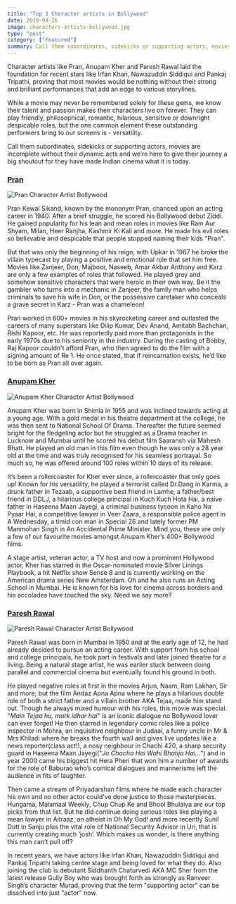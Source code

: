```yaml
---
title: "Top 3 Character artists in Bollywood"
date: 2019-04-26
image: characters-artists-bollywood.jpg
type: "post"
category: ["Featured"]
summary: Call them subordinates, sidekicks or supporting actors, movies are incomplete without their dynamic acts and we’re here to give their journey a big shoutout.
---
```


Character artists like Pran, Anupam Kher and Paresh Rawal laid the foundation for recent stars like Irfan Khan, Nawazuddin Siddiqui and Pankaj Tripathi, proving that most movies would be nothing without their strong and brilliant performances that add an edge to various storylines.

While a movie may never be remembered solely for these gems, we know their talent and passion makes their characters live on forever. They can play friendly, philosophical, romantic, hilarious, sensitive or downright despicable roles, but the one common element these outstanding performers bring to our screens is - versatility.

Call them subordinates, sidekicks or supporting actors, movies are incomplete without their dynamic acts and we’re here to give their journey a big shoutout for they have made Indian cinema what it is today.

<h3><a href="https://spuul.com/stars/478-pran" rel="noopener" target="_blank">Pran</a></h3>
<img src="https://blog.spuul.com/wp-content/uploads/2019/02/pran-character-actor-bollywood.jpg" alt="Pran Character Artist Bollywood"/>

Pran Kewal Sikand, known by the mononym Pran, chanced upon an acting career in 1940. After a brief struggle, he scored his Bollywood debut Ziddi. He gained popularity for his lean and mean roles in movies like Ram Aur Shyam, Milan, Heer Ranjha, Kashmir Ki Kali and more. He made his evil roles so believable and despicable that people stopped naming their kids "Pran".

But that was only the beginning of his reign, with Upkar in 1967 he broke the villain typecast by playing a positive and emotional role that set him free. Movies like Zanjeer, Don, Majboor, Naseeb, Amar Akbar Anthony and Karz are only a few examples of roles that followed. He played grey and somehow sensitive characters that were heroic in their own way. Be it the gambler who turns into a mechanic in Zanjeer, the family man who helps criminals to save his wife in Don, or the possessive caretaker who conceals a grave secret in Karz - Pran was a chameleon!  

Pran worked in 600+ movies in his skyrocketing career and outlasted the careers of many superstars like Dilip Kumar, Dev Anand, Amitabh Bachchan, Rishi Kapoor, etc. He was reportedly paid more than protagonists in the early 1970s due to his seniority in the industry. During the casting of Bobby, Raj Kapoor couldn't afford Pran, who then agreed to do the film with a signing amount of Re 1. He once stated, that if reincarnation exists, he’d like to be born as Pran all over again.

<h3><a href="https://spuul.com/stars/9-anupam-kher" rel="noopener" target="_blank">Anupam Kher</a></h3>
<img src="https://blog.spuul.com/wp-content/uploads/2019/02/anupam-kher-character-actor-bollywood.jpg" alt="Anupam Kher Character Artist Bollywood"/>

Anupam Kher was born in Shimla in 1955 and was inclined towards acting at a young age. With a gold medal in his theatre department at the college, he was then sent to National School Of Drama. Thereafter the future seemed bright for the fledgeling actor but he struggled as a Drama teacher in Lucknow and Mumbai until he scored his debut film Saaransh via Mahesh Bhatt. He played an old man in this film even though he was only a 28 year old at the time and was truly recognised for his seamless portrayal. So much so, he was offered around 100 roles within 10 days of its release.

It’s been a rollercoaster for Kher ever since, a rollercoaster that only goes up! Known for his versatility, he played a terrorist called Dr.Dang in Karma, a drunk father in Tezaab, a supportive best friend in Lamhe, a father/best friend in DDLJ, a hilarious college principal in Kuch Kuch Hota Hai, a naive father in Haseena Maan Jayegi, a criminal business tycoon in Kaho Na Pyaar Hai, a competitive lawyer in Veer Zaara, a responsible police agent in A Wednesday, a timid con man in Special 26 and lately former PM Manmohan Singh in An Accidental Prime Minister. Mind you, these are only a few of our favourite movies amongst Anupam Kher’s 400+ Bollywood films.

A stage artist, veteran actor, a TV host and now a prominent Hollywood actor, Kher has starred in the Oscar-nominated movie Silver Linings Playbook, a hit Netflix show Sense 8 and is currently working on the American drama series New Amsterdam. Oh and he also runs an Acting School in Mumbai. He is known for his love for cinema across borders and his accolades have touched the sky. Need we say more?

<h3><a href="https://spuul.com/stars/87-paresh-rawal" rel="noopener" target="_blank">Paresh Rawal</a></h3>
<img src="https://blog.spuul.com/wp-content/uploads/2019/02/paresh-rawal-character-actor-bollywood.jpg" alt="Paresh Rawal Character Artist Bollywood"/>

Paresh Rawal was born in Mumbai in 1950 and at the early age of 12, he had already decided to pursue an acting career. With support from his school and college principals, he took part in festivals and later joined theatre for a living. Being a natural stage artist, he was earlier stuck between doing parallel and commercial cinema but eventually found his ground in both.

He played negative roles at first in the movies Arjun, Naam, Ram Lakhan, Sir and more; but the film Andaz Apna Apna where he plays a hilarious double role of both a strict father and a villain brother AKA Tejaa, made him stand out. Though he always mixed humour with his roles, this movie was special. "<em>Main Tejaa hu, mark idhar hai</em>" is an iconic dialogue no Bollywood lover can ever forget! He then starred in legendary comic roles like a police inspector in Mohra, an inquisitive neighbour in Judaai, a funny uncle in Mr & Mrs Khiladi where he breaks the fourth wall and gives live updates like a news reporter(class act!), a nosy neighbour in Chachi 420, a sharp security guard in Haseena Maan Jayegi("<em>Jo Chacha Hai Wahi Bhatija Hai...</em>") and in year 2000 came his biggest hit Hera Pheri that won him a number of awards for the role of Baburao who’s comical dialogues and mannerisms left the audience in fits of laughter.

Then came a stream of Priyadarshan films where he made each character his own and no other actor could’ve done justice to those masterpieces. Hungama, Malamaal Weekly, Chup Chup Ke and Bhool Bhulaiya are our top picks from that list. But he did continue doing serious roles like playing a mean lawyer in Aitraaz, an atheist in Oh My God! and more recently Sunil Dutt in Sanju plus the vital role of National Security Advisor in Uri, that is currently creating much ‘josh’. Which makes us wonder, is there anything this man can’t pull off?

In recent years, we have actors like Irfan Khan, Nawazuddin Siddiqui and Pankaj Tripathi taking centre stage and being loved for what they do. Also joining the club is debutant Siddhanth Chaturvedi AKA MC Sher from the latest release Gully Boy who was brought forth as strongly as Ranveer Singh’s character Murad, proving that the term "supporting actor" can be dissolved into just "actor" now.
